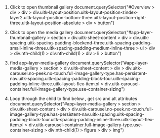 
1. Click to open thumbnail gallery
document.querySelector("#Overview > div > div > div.uitk-layout-position.uitk-layout-position-zindex-layer2.uitk-layout-position-bottom-three.uitk-layout-position-right-three.uitk-layout-position-absolute > div > button")


2. Click to open the media gallery
document.querySelector("#app-layer-thumbnail-gallery > section > div.uitk-sheet-content > div > div.uitk-spacing.uitk-spacing-padding-blockend-three.uitk-spacing-padding-small-inline-three.uitk-spacing-padding-medium-inline-three > ul > div > div:nth-child(1) > div:nth-child(1) > div > li > button")


3. find app-layer-media-gallery
document.querySelector("#app-layer-media-gallery > section > div.uitk-sheet-content > div > div.uitk-carousel.no-peek.no-touch.full-image-gallery-type.has-persistent-nav.uitk-spacing.uitk-spacing-padding-block-four.uitk-spacing-padding-inline-three.uitk-layout-flex-item.xl > div.uitk-carousel-container.full-image-gallery-type.use-container-sizing")


4. Loop through the child to find below <img>, get src and alt attributes
document.querySelector("#app-layer-media-gallery > section > div.uitk-sheet-content > div > div.uitk-carousel.no-peek.no-touch.full-image-gallery-type.has-persistent-nav.uitk-spacing.uitk-spacing-padding-block-four.uitk-spacing-padding-inline-three.uitk-layout-flex-item.xl > div.uitk-carousel-container.full-image-gallery-type.use-container-sizing > div:nth-child(1) > figure > div > img")